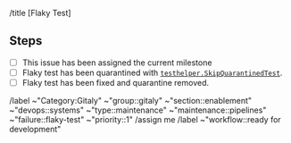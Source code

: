 /title [Flaky Test] <test name>

<!--
Provide any relevant information about the flaky test. Such as:
- Link to CI job with flaky test failure
- Copy of logs containing failure
-->

## Steps
- [ ] This issue has been assigned the current milestone
- [ ] Flaky test has been quarantined with [`testhelper.SkipQuarantinedTest`](https://gitlab.com/gitlab-org/gitaly/-/blob/master/internal/testhelper/testhelper.go#L388-L398).
- [ ] Flaky test has been fixed and quarantine removed.

/label ~"Category:Gitaly" ~"group::gitaly" ~"section::enablement" ~"devops::systems" ~"type::maintenance" ~"maintenance::pipelines" ~"failure::flaky-test" ~"priority::1"
/assign me
/label ~"workflow::ready for development"
